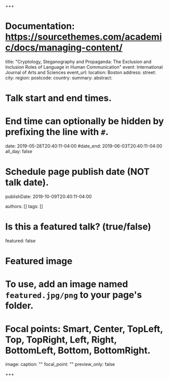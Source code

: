 +++
# Documentation: https://sourcethemes.com/academic/docs/managing-content/

 title: "Cryptology, Steganography and Propaganda: The Exclusion and Inclusion Roles of Language in Human Communication"
 event: International Journal of Arts and Sciences
 event_url:
 location: Boston
 address:
   street:
   city:
   region:
   postcode:
   country:
 summary:
 abstract:

  # Talk start and end times.
  #   End time can optionally be hidden by prefixing the line with `#`.
  date: 2019-05-28T20:40:11-04:00
  #date_end: 2019-06-03T20:40:11-04:00
  all_day: false

  # Schedule page publish date (NOT talk date).
  publishDate: 2019-10-09T20:40:11-04:00

  authors: []
  tags: []

  # Is this a featured talk? (true/false)
  featured: false

  # Featured image
  # To use, add an image named `featured.jpg/png` to your page's folder.
  # Focal points: Smart, Center, TopLeft, Top, TopRight, Left, Right, BottomLeft, Bottom, BottomRight.
  image:
    caption: ""
    focal_point: ""
    preview_only: false

+++
